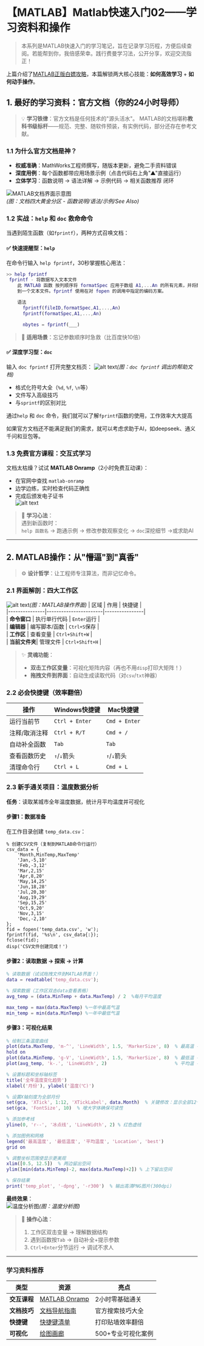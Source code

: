 # 【MATLAB】Matlab快速入门02——学习资料和操作

> 本系列是MATLAB快速入门的学习笔记，旨在记录学习历程，方便后续查阅。若能帮到你，我倍感荣幸。践行费曼学习法，公开分享，欢迎交流指正！

上篇介绍了[MATLAB正版白嫖攻略](Matlab快速入门01.md)，本篇解锁两大核心技能：**如何高效学习** + **如何动手操作**。  

## 1. 最好的学习资料：官方文档（你的24小时导师）  

> 💡 **学习铁律**：官方文档是任何技术的"源头活水"。
> MATLAB的文档堪称**教科书级标杆**——规范、完整、随软件预装，有实例代码，部分还存在参考文献。  

### 1.1 为什么官方文档是神？ 

- **权威准确**：MathWorks工程师撰写，随版本更新，避免二手资料错误  
- **深度用例**：每个函数都带应用场景示例（点击代码右上角"▲"直接运行）  
- **立体学习**：函数说明 → 语法详解 → 示例代码 → 相关函数推荐 闭环  

![MATLAB文档界面示意图](img/02-00.png)  
*(图：文档四大黄金分区 - 函数说明/语法/示例/See Also)*  

### 1.2 实战：`help` 和 `doc` 救命命令 

当遇到陌生函数（如`fprintf`），两种方式召唤文档：  

#### ✅ **快速提醒型**：`help`  
在命令行输入 `help fprintf`，30秒掌握核心用法：  
```matlab  
>> help fprintf  
 fprintf - 将数据写入文本文件
    此 MATLAB 函数 按列顺序将 formatSpec 应用于数组 A1,...An 的所有元素，并将数据写入
    到一个文本文件。fprintf 使用在对 fopen 的调用中指定的编码方案。

    语法
      fprintf(fileID,formatSpec,A1,...,An)
      fprintf(formatSpec,A1,...,An)

      nbytes = fprintf(___)  
```  

> 🚦 **适用场景**：忘记参数顺序时急救（比百度快10倍）  

#### ✅ **深度学习型**：`doc`  

输入 `doc fprintf` 打开完整文档页： 
![alt text](img/02-01image.png)*(图：`doc fprintf` 调出的帮助文档)*  

- 格式化符号大全（`%d`, `%f`, `\n`等）  
- 文件写入高级技巧  
- 与`sprintf`的区别对比  

通过`help` 和 `doc` 命令，我们就可以了解`fprintf`函数的使用，工作效率大大提高

如果官方文档还不能满足我们的需求，就可以考虑求助于AI，如deepseek、通义千问和豆包等。

### 1.3 免费官方课程：交互式学习  
文档太枯燥？试试 **MATLAB Onramp**（2小时免费互动课）：  
- 在官网中查找 `matlab-onramp`  
- 边学边练，实时检查代码正确性  
- 完成后颁发电子证书  
![alt text](img/02-02.png)
> 🎯 **学习心法**：  
> 遇到新函数时：  
> `help 函数名` → 跑通示例 → 修改参数观察变化 → `doc`深挖细节  →或求助AI

---  

## 2. MATLAB操作：从"懵逼"到"真香"  

> ⚙️ **设计哲学**：让工程师专注算法，而非记忆命令。  

### 2.1 界面解剖：四大工作区  
![alt text](img/02-03.png)*(图：MATLAB操作界面)*
| 区域          | 作用                  | 快捷键         |  
|---------------|-----------------------|----------------|  
| **命令窗口**  | 执行单行代码          | `Enter`运行    |  
| **编辑器**    | 编写脚本/函数         | `Ctrl+S`保存   |  
| **工作区**    | 查看变量              | `Ctrl+Shift+W` |  
| **当前文件夹**| 管理文件              | `Ctrl+Shift+H` |  

> ✨ **灵魂功能**：  
> - **双击工作区变量**：可视化矩阵内容（再也不用`disp`打印大矩阵！）  
> - **拖拽文件到界面**：自动生成读取代码（对`csv`/`txt`神器）  

### 2.2 必会快捷键（效率翻倍）  
| 操作                | Windows快捷键     | Mac快捷键        |  
|---------------------|-------------------|------------------|  
| 运行当前节          | `Ctrl + Enter`    | `Cmd + Enter`    |  
| 注释/取消注释       | `Ctrl + R/T`        | `Cmd + /`        |  
| 自动补全函数        | `Tab`             | `Tab`            |  
| 查看函数历史        | `↑`/`↓`箭头       | `↑`/`↓`箭头      |  
| 清理命令行          | `Ctrl + L`        | `Cmd + L`        |  

### 2.3 新手通关项目：温度数据分析  
**任务**：读取某城市全年温度数据，统计月平均温度并可视化  

#### 步骤1：数据准备  
在工作目录创建 `temp_data.csv`：  
```csv  
% 创建CSV文件（复制到MATLAB命令行运行）
csv_data = {
    'Month,MinTemp,MaxTemp'
    'Jan,-5,10'
    'Feb,-3,12'
    'Mar,2,15'
    'Apr,8,20'
    'May,14,25'
    'Jun,18,28'
    'Jul,20,30'
    'Aug,19,29'
    'Sep,15,25'
    'Oct,9,20'
    'Nov,3,15'
    'Dec,-2,10'
};
fid = fopen('temp_data.csv', 'w');
fprintf(fid, '%s\n', csv_data{:});
fclose(fid);
disp('CSV文件创建完成！')  
```  

#### 步骤2：读取数据 → 探索 → 计算  
```matlab  
% 读取数据（试试拖拽文件到MATLAB界面！）  
data = readtable('temp_data.csv');  

% 探索数据（工作区双击data查看表格）  
avg_temp = (data.MinTemp + data.MaxTemp) / 2  %每月平均温度

max_temp = max(data.MaxTemp) %一年中最高气温
min_temp = min(data.MinTemp) %一年中最低气温 
```  

#### 步骤3：可视化结果  
```matlab  
% 绘制三条温度曲线
plot(data.MaxTemp, 'm-^', 'LineWidth', 1.5, 'MarkerSize', 8)  % 最高温 - 品红色上三角
hold on
plot(data.MinTemp, 'g-V', 'LineWidth', 1.5, 'MarkerSize', 8)  % 最低温 - 绿色下三角
plot(avg_temp, 'k-.', 'LineWidth', 2)                         % 平均温 - 黑色点划线

% 设置标题和坐标轴标签
title('全年温度变化趋势')  
xlabel('月份'), ylabel('温度(℃)')  

% 设置X轴刻度为全部月份
set(gca, 'XTick', 1:12, 'XTickLabel', data.Month)  % 关键修改：显示全部12个月份
set(gca, 'FontSize', 10)  % 增大字体确保可读性

% 添加参考线  
yline(0, 'r--', '冰点线', 'LineWidth', 2) % 红色虚线  

% 添加图例和网格
legend('最高温度', '最低温度', '平均温度', 'Location', 'best')
grid on

% 调整坐标范围使显示更美观
xlim([0.5, 12.5])  % 两边留出空间
ylim([min(data.MinTemp)-2, max(data.MaxTemp)+2]) % 上下留出空间

% 保存结果  
print('temp_plot', '-dpng', '-r300')  % 输出高清PNG图片(300dpi) 
```  

**最终效果**：  
![温度分析图](img/02-04temp_plot.png)*(图：温度分析图)*  

> 🧠 **操作心法**：  
> 1. 工作区双击变量 → 理解数据结构  
> 2. 遇到函数按`Tab` → 自动补全+提示参数  
> 3. `Ctrl+Enter`分节运行 → 调试不求人  
---

### 学习资料推荐
| 类型          | 资源                                                                 | 亮点                     |
|---------------|----------------------------------------------------------------------|--------------------------|
| **交互课程**  | [MATLAB Onramp](https://matlabacademy.mathworks.com/cn/details/matlab-onramp/gettingstarted) | 2小时零基础通关          |
| **文档技巧**  | [文档导航指南](https://ww2.mathworks.cn/help/?s_tid=user_nav_help)    | 官方搜索技巧大全         |
| **快捷键**    | [快捷键清单](https://ww2.mathworks.cn/help/matlab/matlab_env/accessibility-use-keyboard-shortcuts-to-navigate-matlab.html) | 打印贴墙效率翻倍         |
| **可视化**    | [绘图画廊](https://ww2.mathworks.cn/products/matlab/plot-gallery.html) | 500+专业可视化案例       |
